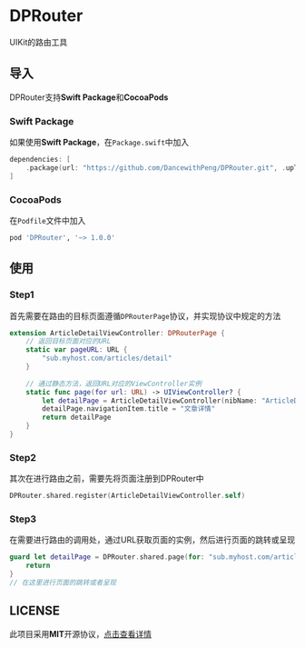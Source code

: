 # DPRouter

UIKit的路由工具

## 导入

DPRouter支持**Swift Package**和**CocoaPods**

### Swift Package

如果使用**Swift Package**，在`Package.swift`中加入

```swift
dependencies: [
    .package(url: "https://github.com/DancewithPeng/DPRouter.git", .upToNextMinor(from: "1.0.0"))
]
```

### CocoaPods

在`Podfile`文件中加入

```ruby
pod 'DPRouter', '~> 1.0.0'
```

## 使用

### Step1

首先需要在路由的目标页面遵循`DPRouterPage`协议，并实现协议中规定的方法

```swift
extension ArticleDetailViewController: DPRouterPage {
  	// 返回目标页面对应的URL
    static var pageURL: URL {
        "sub.myhost.com/articles/detail"
    }
    
  	// 通过静态方法，返回URL对应的ViewController实例
    static func page(for url: URL) -> UIViewController? {
        let detailPage = ArticleDetailViewController(nibName: "ArticleDetailViewController", bundle: Bundle(for: ArticleDetailViewController.self))
        detailPage.navigationItem.title = "文章详情"
        return detailPage
    }       
}
```

### Step2

其次在进行路由之前，需要先将页面注册到DPRouter中

```swift
DPRouter.shared.register(ArticleDetailViewController.self)
```

### Step3

在需要进行路由的调用处，通过URL获取页面的实例，然后进行页面的跳转或呈现

```swift
guard let detailPage = DPRouter.shared.page(for: "sub.myhost.com/articles/detail") else {
    return
}
// 在这里进行页面的跳转或者呈现
```



## LICENSE

此项目采用**MIT**开源协议，[点击查看详情](LICENSE)

